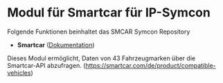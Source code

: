 # Modul für Smartcar für IP-Symcon
Folgende Funktionen beinhaltet das SMCAR Symcon Repository

- __Smartcar__ ([Dokumentation](SMCAR))   

Dieses Modul ermöglicht, Daten von 43 Fahrzeugmarken über die Smartcar-API abzufragen. 
(https://smartcar.com/de/product/compatible-vehicles)